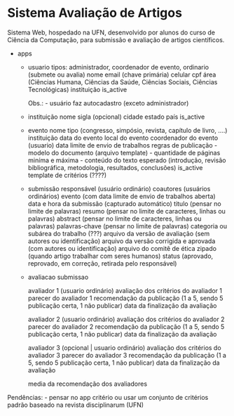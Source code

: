 # Sistema Avaliação de Artigos

Sistema Web, hospedado na UFN, desenvolvido por alunos do curso de Ciência da Computação, para submissão e avaliação de artigos científicos.

- apps
    - usuario
        tipos: administrador, coordenador de evento, ordinario (submete ou avalia)
        nome
        email (chave primária)
        celular
        cpf
        área (Ciências Humana, Ciências da Saúde, Ciências Sociais, Ciências Tecnológicas)
        instituição
        is_active

        Obs.:
            - usuário faz autocadastro (exceto administrador)

    
    - instituição
        nome
        sigla (opcional)
        cidade
        estado
        país
        is_active


    - evento 
        nome
        tipo (congresso, simpósio, revista, capítulo de livro, ....)
        instituição
        data do evento
        local do evento
        coordenador do evento (usuario)
        data limite de envio de trabalhos
        regras de publicação
            - modelo do documento (arquivo template)
            - quantidade de páginas miníma e máxima
            - conteúdo do texto esperado (introdução, revisão bibliográfica, metodologia, resultados, conclusões)
        is_active
        template de critérios (????)
    

    - submissão
        responsável (usuário ordinário)
        coautores (usuários ordinários)
        evento (com data limite de envio de trabalhos aberta)
        data e hora da submissão (capturado automático)
        titulo (pensar no limite de palavras)
        resumo (pensar no limite de caracteres, linhas ou palavras)
        abstract (pensar no limite de caracteres, linhas ou palavras)
        palavras-chave (pensar no limite de palavras)
        categoria ou subárea do trabalho (???)
        arquivo da versão de avaliação (sem autores ou identificação)
        arquivo da versão corrigida e aprovada (com autores ou identificação)
        arquivo do comitê de ética zipado (quando artigo trabalhar com seres humanos)
        status (aprovado, reprovado, em correção, retirada pelo responsável)

    - avaliacao
        submissao
        
        avaliador 1 (usuario ordinário)
        avaliação dos critérios do avaliador 1 
        parecer do avaliador 1
        recomendação da publicação (1 a 5, sendo 5 publicação certa, 1 não publicar)
        data da finalização da avaliação

        avaliador 2 (usuario ordinário)
        avaliação dos critérios do avaliador 2
        parecer do avaliador 2
        recomendação da publicação (1 a 5, sendo 5 publicação certa, 1 não publicar)
        data da finalização da avaliação
        
        avaliador 3 (opcional | usuario ordinário)
        avaliação dos critérios do avaliador 3
        parecer do avaliador 3
        recomendação da publicação (1 a 5, sendo 5 publicação certa, 1 não publicar)
        data da finalização da avaliação

        media da recomendação dos avaliadores

    
Pendências:
    - pensar no app critério ou usar um conjunto de critérios padrão baseado na revista disciplinarum (UFN)